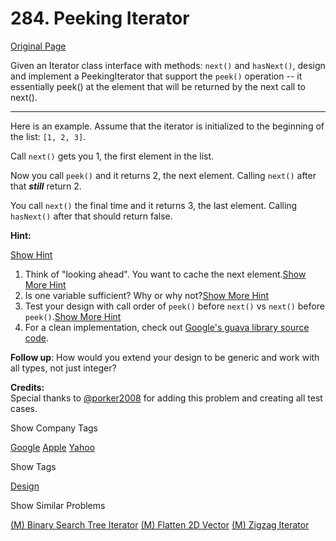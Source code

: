 # 284. Peeking Iterator

[Original Page](https://leetcode.com/problems/peeking-iterator/)

Given an Iterator class interface with methods: `next()` and `hasNext()`, design and implement a PeekingIterator that support the `peek()` operation -- it essentially peek() at the element that will be returned by the next call to next().

* * *

Here is an example. Assume that the iterator is initialized to the beginning of the list: `[1, 2, 3]`.

Call `next()` gets you 1, the first element in the list.

Now you call `peek()` and it returns 2, the next element. Calling `next()` after that _**still**_ return 2.

You call `next()` the final time and it returns 3, the last element. Calling `hasNext()` after that should return false.

**Hint:**

[Show Hint](#)

1.  Think of "looking ahead". You want to cache the next element.[Show More Hint](#)
2.  Is one variable sufficient? Why or why not?[Show More Hint](#)
3.  Test your design with call order of `peek()` before `next()` vs `next()` before `peek()`.[Show More Hint](#)
4.  For a clean implementation, check out [Google's guava library source code](https://github.com/google/guava/blob/703ef758b8621cfbab16814f01ddcc5324bdea33/guava-gwt/src-super/com/google/common/collect/super/com/google/common/collect/Iterators.java#L1125).

**Follow up**: How would you extend your design to be generic and work with all types, not just integer?

**Credits:**  
Special thanks to [@porker2008](https://leetcode.com/discuss/user/porker2008) for adding this problem and creating all test cases.

<div>

<div id="company_tags" class="btn btn-xs btn-warning">Show Company Tags</div>

<span class="hidebutton">[Google](/company/google/) [Apple](/company/apple/) [Yahoo](/company/yahoo/)</span></div>

<div>

<div id="tags" class="btn btn-xs btn-warning">Show Tags</div>

<span class="hidebutton">[Design](/tag/design/)</span></div>

<div>

<div id="similar" class="btn btn-xs btn-warning">Show Similar Problems</div>

<span class="hidebutton">[(M) Binary Search Tree Iterator](/problems/binary-search-tree-iterator/) [(M) Flatten 2D Vector](/problems/flatten-2d-vector/) [(M) Zigzag Iterator](/problems/zigzag-iterator/)</span></div>